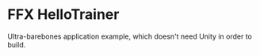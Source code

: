 # FFX HelloTrainer
Ultra-barebones application example, which doesn't need Unity in order to build.
